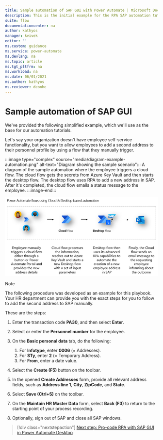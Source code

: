 ```yaml
---
title: Sample automation of SAP GUI with Power Automate | Microsoft Docs
description: This is the initial example for the RPA SAP automation tutorials.
suite: flow
documentationcenter: na
author: kathyos
manager: kvivek
editor: ''
ms.custom: guidance
ms.service: power-automate
ms.devlang: na
ms.topic: article
ms.tgt_pltfrm: na
ms.workload: na
ms.date: 06/01/2021
ms.author: kathyos
ms.reviewer: deonhe
---
```


# Sample automation of SAP GUI

We've provided the following simplified example, which we'll use as the base for our automation tutorials.

Let's say your organization doesn't have employee self-service functionality, but you want to allow employees to add a second address to their personnel profile by using a flow that they manually trigger.

:::image type="complex" source="media/diagram-example-automation.png" alt-text="Diagram showing the sample scenario":::
   A diagram of the sample automation where the employee triggers a cloud flow. The cloud flow gets the secrets from Azure Key Vault and then starts the desktop flow. The desktop flow uses RPA to add a new address in SAP. After it's completed, the cloud flow emails a status message to the employee.
:::image-end:::

![A diagram of the sample automation where the employee triggers a cloud flow. The cloud flow gets the secrets from Azure Key Vault and then starts the desktop flow. The desktop flow uses RPA to add a new address in SAP. After it's completed, the cloud flow emails a status message to the employee.](media/diagram-example-automation.png)

>[!NOTE]
>The following procedure was developed as an example for this playbook. Your HR department can provide you with the exact steps for you to follow to add the second address to SAP manually.

These are the steps:

1.  Enter the transaction code **PA30**, and then select **Enter**.

1.  Select or enter the **Personnel number** for the employee.

1.  On the **Basic personal data** tab, do the following:

    1. For **Infotype**, enter **0006** (= Addresses).
    1. For **STy**, enter **2** (= Temporary Address).
    1. For **From**, enter a date value.

1.  Select the **Create (F5)** button on the toolbar.

1.  In the opened **Create Addresses** form, provide all relevant address fields, such as **Address line 1**, **City**, **ZipCode**, and **State**.

1.  Select **Save (Ctrl+S)** on the toolbar.

1.  On the **Maintain HR Master Data** form, select **Back (F3)** to return to the starting point of your process recording.

1.  Optionally, sign out of SAP and close all SAP windows.

> [!div class="nextstepaction"]
> [Next step: Pro-code RPA with SAP GUI in Power Automate Desktop](vbscript-based-sap-gui-automation-overview.md)

